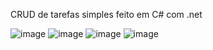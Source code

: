 CRUD de tarefas simples feito em C# com .net

![image](https://github.com/user-attachments/assets/8de4f0a8-c887-41bf-a1e7-7c9ade4b0de9)
![image](https://github.com/user-attachments/assets/225da260-e5f8-4413-9353-e580246eb9ce)
![image](https://github.com/user-attachments/assets/0a93112a-5171-4fe6-a1ef-4eabc5740cf8)
![image](https://github.com/user-attachments/assets/ab87fc0c-7d96-41ea-83e9-69cd78035824)
